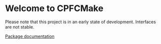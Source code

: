 Welcome to CPFCMake
===================

Please note that this project is in an early state of development. Interfaces are not stable.

[Package documentation](https://knitschi.github.io/CMakeProjectFramework/LastBuild/doc/sphinx/html/CPFCMake/documentation/CPFCMake.html)
